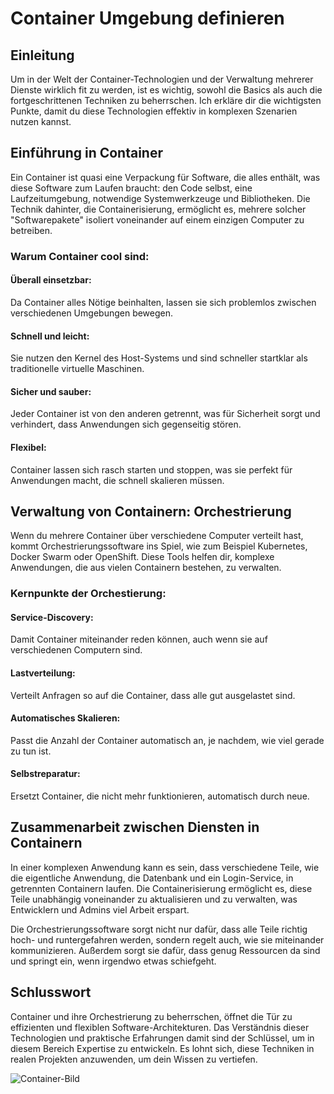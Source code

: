 # Container Umgebung definieren

## Einleitung 
Um in der Welt der Container-Technologien und der Verwaltung mehrerer Dienste wirklich fit zu werden, ist es wichtig, sowohl die Basics als auch die fortgeschrittenen Techniken zu beherrschen. Ich erkläre dir die wichtigsten Punkte, damit du diese Technologien effektiv in komplexen Szenarien nutzen kannst.

## Einführung in Container 
Ein Container ist quasi eine Verpackung für Software, die alles enthält, was diese Software zum Laufen braucht: den Code selbst, eine Laufzeitumgebung, notwendige Systemwerkzeuge und Bibliotheken. Die Technik dahinter, die Containerisierung, ermöglicht es, mehrere solcher "Softwarepakete" isoliert voneinander auf einem einzigen Computer zu betreiben.

### Warum Container cool sind:

#### Überall einsetzbar:
Da Container alles Nötige beinhalten, lassen sie sich problemlos zwischen verschiedenen Umgebungen bewegen.
#### Schnell und leicht:
Sie nutzen den Kernel des Host-Systems und sind schneller startklar als traditionelle virtuelle Maschinen.
#### Sicher und sauber:
Jeder Container ist von den anderen getrennt, was für Sicherheit sorgt und verhindert, dass Anwendungen sich gegenseitig stören.
#### Flexibel: 
Container lassen sich rasch starten und stoppen, was sie perfekt für Anwendungen macht, die schnell skalieren müssen.

## Verwaltung von Containern: Orchestrierung
Wenn du mehrere Container über verschiedene Computer verteilt hast, kommt Orchestrierungssoftware ins Spiel, wie zum Beispiel Kubernetes, Docker Swarm oder OpenShift. Diese Tools helfen dir, komplexe Anwendungen, die aus vielen Containern bestehen, zu verwalten.

### Kernpunkte der Orchestierung:

#### Service-Discovery:
Damit Container miteinander reden können, auch wenn sie auf verschiedenen Computern sind.
#### Lastverteilung:
Verteilt Anfragen so auf die Container, dass alle gut ausgelastet sind.
#### Automatisches Skalieren:
Passt die Anzahl der Container automatisch an, je nachdem, wie viel gerade zu tun ist.
#### Selbstreparatur:
Ersetzt Container, die nicht mehr funktionieren, automatisch durch neue.


## Zusammenarbeit zwischen Diensten in Containern

In einer komplexen Anwendung kann es sein, dass verschiedene Teile, wie die eigentliche Anwendung, die Datenbank und ein Login-Service, in getrennten Containern laufen. Die Containerisierung ermöglicht es, diese Teile unabhängig voneinander zu aktualisieren und zu verwalten, was Entwicklern und Admins viel Arbeit erspart.

Die Orchestrierungssoftware sorgt nicht nur dafür, dass alle Teile richtig hoch- und runtergefahren werden, sondern regelt auch, wie sie miteinander kommunizieren. Außerdem sorgt sie dafür, dass genug Ressourcen da sind und springt ein, wenn irgendwo etwas schiefgeht.


## Schlusswort
Container und ihre Orchestrierung zu beherrschen, öffnet die Tür zu effizienten und flexiblen Software-Architekturen. Das Verständnis dieser Technologien und praktische Erfahrungen damit sind der Schlüssel, um in diesem Bereich Expertise zu entwickeln. Es lohnt sich, diese Techniken in realen Projekten anzuwenden, um dein Wissen zu vertiefen.



![Container-Bild](..Bilder/Container.webp)
